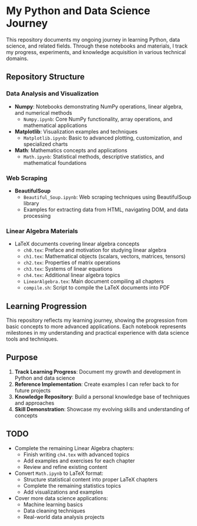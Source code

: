 # My Python and Data Science Journey

This repository documents my ongoing journey in learning Python, data science, and related fields. Through these notebooks and materials, I track my progress, experiments, and knowledge acquisition in various technical domains.

## Repository Structure

### Data Analysis and Visualization
- **Numpy**: Notebooks demonstrating NumPy operations, linear algebra, and numerical methods
  - `Numpy.ipynb`: Core NumPy functionality, array operations, and mathematical applications
- **Matplotlib**: Visualization examples and techniques
  - `Matplotlib.ipynb`: Basic to advanced plotting, customization, and specialized charts
- **Math**: Mathematics concepts and applications
  - `Math.ipynb`: Statistical methods, descriptive statistics, and mathematical foundations

### Web Scraping
- **BeautifulSoup**
  - `Beautiful_Soup.ipynb`: Web scraping techniques using BeautifulSoup library
  - Examples for extracting data from HTML, navigating DOM, and data processing

### Linear Algebra Materials
- LaTeX documents covering linear algebra concepts
  - `ch0.tex`: Preface and motivation for studying linear algebra
  - `ch1.tex`: Mathematical objects (scalars, vectors, matrices, tensors)
  - `ch2.tex`: Properties of matrix operations
  - `ch3.tex`: Systems of linear equations
  - `ch4.tex`: Additional linear algebra topics
  - `LinearAlgebra.tex`: Main document compiling all chapters
  - `compile.sh`: Script to compile the LaTeX documents into PDF

## Learning Progression

This repository reflects my learning journey, showing the progression from basic concepts to more advanced applications. Each notebook represents milestones in my understanding and practical experience with data science tools and techniques.

## Purpose

1. **Track Learning Progress**: Document my growth and development in Python and data science
2. **Reference Implementation**: Create examples I can refer back to for future projects
3. **Knowledge Repository**: Build a personal knowledge base of techniques and approaches
4. **Skill Demonstration**: Showcase my evolving skills and understanding of concepts

## TODO

- Complete the remaining Linear Algebra chapters:
  - Finish writing `ch4.tex` with advanced topics
  - Add examples and exercises for each chapter
  - Review and refine existing content
- Convert `Math.ipynb` to LaTeX format:
  - Structure statistical content into proper LaTeX chapters
  - Complete the remaining statistics topics
  - Add visualizations and examples
- Cover more data science applications:
  - Machine learning basics
  - Data cleaning techniques
  - Real-world data analysis projects
